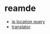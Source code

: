 # reamde

* [ip location query](code/others/ipLocQuery.py)
* [translator](code/others/Translator.py)
